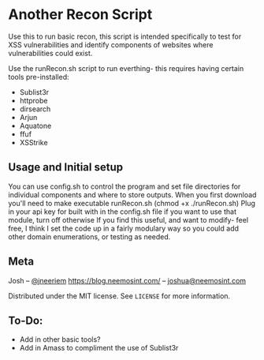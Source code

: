 # Another Recon Script

Use this to run basic recon, this script is intended specifically to test for XSS vulnerabilities and identify components of websites where vulnerabilities could exist.

Use the runRecon.sh script to run everthing- this requires having certain tools pre-installed:
  * Sublist3r
  * httprobe
  * dirsearch
  * Arjun
  * Aquatone
  * ffuf
  * XSStrike

## Usage and Initial setup
You can use config.sh to control the program and set file directories for individual components and where to store outputs.
When you first download you'll need to make executable runRecon.sh (chmod +x ./runRecon.sh)
Plug in your api key for built with in the config.sh file if you want to use that module, turn off otherwise
If you find this useful, and want to modify- feel free, I think I set the code up in a fairly modulary way so you could add other domain enumerations, or testing as needed.


## Meta
Josh – [@jneeriem](https://twitter.com/jneeriem) https://blog.neemosint.com/ – joshua@neemosint.com

Distributed under the MIT license. See ``LICENSE`` for more information.

## To-Do:
  * Add in other basic tools? </br>
  * Add in Amass to compliment the use of Sublist3r </br>
